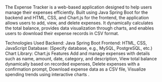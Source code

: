 The Expense Tracker is a web-based application designed to help users manage their expenses efficiently. Built using Java Spring Boot for the backend and HTML, CSS, and Chart.js for the frontend, the application allows users to add, view, and delete expenses. It dynamically calculates the total balance, provides data visualization through charts, and enables users to download their expense records in CSV format.

Technologies Used
Backend: Java Spring Boot
Frontend: HTML, CSS, JavaScript
Database: (Specify database, e.g., MySQL, PostgreSQL, etc.)
Chart Library: Chart.js
Features
Add and manage expenses with details such as name, amount, date, category, and description, 
View total balance dynamically based on recorded expenses, 
Delete expenses with a confirmation prompt, 
Download expense data as a CSV file, 
Visualize spending trends using interactive charts .
